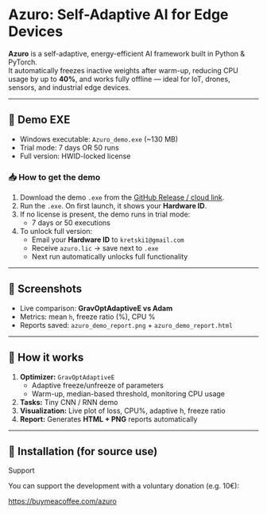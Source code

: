 
# Azuro: Self-Adaptive AI for Edge Devices

**Azuro** is a self-adaptive, energy-efficient AI framework built in Python & PyTorch.  
It automatically freezes inactive weights after warm-up, reducing CPU usage by up to **40%**, and works fully offline — ideal for IoT, drones, sensors, and industrial edge devices.

---

## 🔹 Demo EXE

- Windows executable: `Azuro_demo.exe` (~130 MB)  
- Trial mode: 7 days OR 50 runs  
- Full version: HWID-locked license

### 📥 How to get the demo

1. Download the demo `.exe` from the [GitHub Release / cloud link]().  
2. Run the `.exe`. On first launch, it shows your **Hardware ID**.  
3. If no license is present, the demo runs in trial mode:
   - 7 days or 50 executions
4. To unlock full version:
   - Email your **Hardware ID** to `kretski1@gmail.com`
   - Receive `azuro.lic` → save next to `.exe`  
   - Next run automatically unlocks full functionality

---

## 🔹 Screenshots



- Live comparison: **GravOptAdaptiveE vs Adam**
- Metrics: mean `h`, freeze ratio (%), CPU %
- Reports saved: `azuro_demo_report.png` + `azuro_demo_report.html`

---

## 🔹 How it works

1. **Optimizer:** `GravOptAdaptiveE`  
   - Adaptive freeze/unfreeze of parameters  
   - Warm-up, median-based threshold, monitoring CPU usage  
2. **Tasks:** Tiny CNN / RNN demo  
3. **Visualization:** Live plot of loss, CPU%, adaptive h, freeze ratio  
4. **Report:** Generates **HTML + PNG** reports automatically

---

## 🔹 Installation (for source use)


Support

You can support the development with a voluntary donation (e.g. 10€):

https://buymeacoffee.com/azuro
